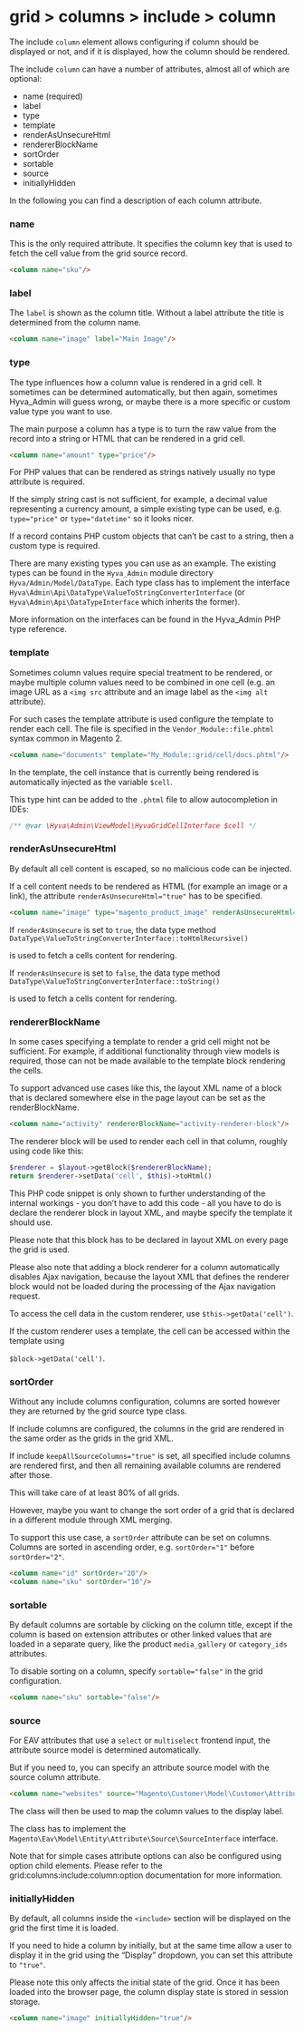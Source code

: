 # grid > columns > include > column

The include `column` element allows configuring if column should be displayed or not, and if it is displayed, how the column should be rendered.

The include `column` can have a number of attributes, almost all of which are optional:

* name (required)
* label
* type
* template
* renderAsUnsecureHtml
* rendererBlockName
* sortOrder
* sortable
* source
* initiallyHidden

In the following you can find a description of each column attribute.

### name

This is the only required attribute. It specifies the column key that is used to fetch the cell value from the grid source record.

```html
<column name="sku"/>
```

### label

The `label` is shown as the column title. Without a label attribute the title is determined from the column name.

```html
<column name="image" label="Main Image"/>
```

### type

The type influences how a column value is rendered in a grid cell. It sometimes can be determined automatically, but then again, sometimes Hyva_Admin will guess wrong, or maybe there is a more specific or custom value type you want to use.

The main purpose a column has a type is to turn the raw value from the record into a string or HTML that can be rendered in a grid cell.

```html
<column name="amount" type="price"/> 
```

For PHP values that can be rendered as strings natively usually no type attribute is required.

If the simply string cast is not sufficient, for example, a decimal value representing a currency amount, a simple existing type can be used, e.g. `type="price"` or `type="datetime"` so it looks nicer.

If a record contains PHP custom objects that can’t be cast to a string, then a custom type is required.

There are many existing types you can use as an example. The existing types can be found in the `Hyva_Admin` module directory `Hyva/Admin/Model/DataType`. Each type class has to implement the interface `Hyva\Admin\Api\DataType\ValueToStringConverterInterface` (or `Hyva\Admin\Api\DataTypeInterface` which inherits the former).

More information on the interfaces can be found in the Hyva_Admin PHP type reference.

### template

Sometimes column values require special treatment to be rendered, or maybe multiple column values need to be combined in one cell (e.g. an image URL as a `<img src` attribute and an image label as the `<img alt` attribute).

For such cases the template attribute is used configure the template to render each cell. The file is specified in the `Vendor_Module::file.phtml` syntax common in Magento 2.

```html
<column name="documents" template="My_Module::grid/cell/docs.phtml"/>
```

In the template, the cell instance that is currently being rendered is automatically injected as the variable `$cell`.

This type hint can be added to the `.phtml` file to allow autocompletion in IDEs:

```php
/** @var \Hyva\Admin\ViewModel\HyvaGridCellInterface $cell */
```

### renderAsUnsecureHtml

By default all cell content is escaped, so no malicious code can be injected.

If a cell content needs to be rendered as HTML (for example an image or a link), the attribute `renderAsUnsecureHtml="true"` has to be specified.

```html
<column name="image" type="magento_product_image" renderAsUnsecureHtml="true"/>
```

If `renderAsUnsecure` is set to `true`, the data type method `DataType\ValueToStringConverterInterface::toHtmlRecursive()`

is used to fetch a cells content for rendering.

If `renderAsUnsecure` is set to `false`, the data type method `DataType\ValueToStringConverterInterface::toString()`

is used to fetch a cells content for rendering.

### rendererBlockName

In some cases specifying a template to render a grid cell might not be sufficient. For example, if additional functionality through view models is required, those can not be made available to the template block rendering the cells.

To support advanced use cases like this, the layout XML name of a block that is declared somewhere else in the page layout can be set as the renderBlockName.

```html
<column name="activity" rendererBlockName="activity-renderer-block"/>
```

The renderer block will be used to render each cell in that column, roughly using code like this:

```php
$renderer = $layout->getBlock($rendererBlockName);
return $renderer->setData('cell', $this)->toHtml()
```

This PHP code snippet is only shown to further understanding of the internal workings - you don’t have to add this code - all you have to do is declare the renderer block in layout XML, and maybe specify the template it should use.

Please note that this block has to be declared in layout XML on every page the grid is used.

Please also note that adding a block renderer for a column automatically disables Ajax navigation, because the layout XML that defines the renderer block would not be loaded during the processing of the Ajax navigation request.

To access the cell data in the custom renderer, use `$this->getData('cell')`.

If the custom renderer uses a template, the cell can be accessed within the template using

`$block->getData('cell')`.

### sortOrder

Without any include columns configuration, columns are sorted however they are returned by the grid source type class.

If include columns are configured, the columns in the grid are rendered in the same order as the grids in the grid XML.

If include `keepAllSourceColumns="true"` is set, all specified include columns are rendered first, and then all remaining available columns are rendered after those.

This will take care of at least 80% of all grids.

However, maybe you want to change the sort order of a grid that is declared in a different module through XML merging.

To support this use case, a `sortOrder` attribute can be set on columns. Columns are sorted in ascending order, e.g.  `sortOrder="1"` before `sortOrder="2"`.

```html
<column name="id" sortOrder="20"/>
<column name="sku" sortOrder="10"/>
```

### sortable

By default columns are sortable by clicking on the column title, except if the column is based on extension attributes or other linked values that are loaded in a separate query, like the product `media_gallery` or `category_ids` attributes.

To disable sorting on a column, specify `sortable="false"` in the grid configuration.

```html
<column name="sku" sortable="false"/>
```

### source

For EAV attributes that use a `select` or `multiselect` frontend input, the attribute source model is determined automatically.

But if you need to, you can specify an attribute source model with the source column attribute.

```html
<column name="websites" source="Magento\Customer\Model\Customer\Attribute\Source\Website"/>
```

The class will then be used to map the column values to the display label.

The class has to implement the `Magento\Eav\Model\Entity\Attribute\Source\SourceInterface` interface.

Note that for simple cases attribute options can also be configured using option child elements. Please refer to the grid:columns:include:column:option documentation for more information.

### initiallyHidden

By default, all columns inside the `<include>` section will be displayed on the grid the first time it is loaded.

If you need to hide a column by initially, but at the same time allow a user to display it in the grid using the “Display” dropdown, you can set this attribute to `"true"`.

Please note this only affects the initial state of the grid. Once it has been loaded into the browser page, the column display state is stored in session storage.

```html
<column name="image" initiallyHidden="true"/>
```

